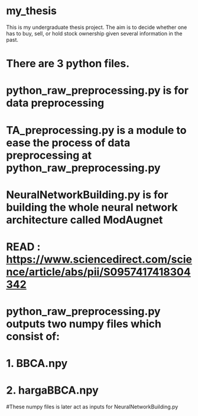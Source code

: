 # my_thesis
This is my undergraduate thesis project.
The aim is to decide whether one has to buy, sell, or hold stock ownership given several information in the past.

# There are 3 python files.
# python_raw_preprocessing.py is for data preprocessing
# TA_preprocessing.py is a module to ease the process of data preprocessing at python_raw_preprocessing.py
# NeuralNetworkBuilding.py is for building the whole neural network architecture called ModAugnet
#   READ : https://www.sciencedirect.com/science/article/abs/pii/S0957417418304342

# python_raw_preprocessing.py outputs two numpy files which consist of:
# 1. BBCA.npy
# 2. hargaBBCA.npy

#These numpy files is later act as inputs for NeuralNetworkBuilding.py
